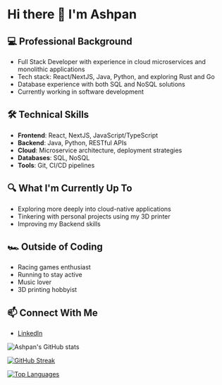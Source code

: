 # Hi there 👋 I'm Ashpan

## 💻 Professional Background
- Full Stack Developer with experience in cloud microservices and monolithic applications
- Tech stack: React/NextJS, Java, Python, and exploring Rust and Go
- Database experience with both SQL and NoSQL solutions
- Currently working in software development

## 🛠️ Technical Skills
- **Frontend**: React, NextJS, JavaScript/TypeScript
- **Backend**: Java, Python, RESTful APIs
- **Cloud**: Microservice architecture, deployment strategies
- **Databases**: SQL, NoSQL
- **Tools**: Git, CI/CD pipelines

## 🔍 What I'm Currently Up To
- Exploring more deeply into cloud-native applications
- Tinkering with personal projects using my 3D printer
- Improving my Backend skills

## 🏎️ Outside of Coding
- Racing games enthusiast
- Running to stay active
- Music lover
- 3D printing hobbyist

## 📫 Connect With Me
- [LinkedIn](https://linkedin.com/in/ashpan)

![Ashpan's GitHub stats](https://github-readme-stats.vercel.app/api?username=ashpan&theme=nightowl)

[![GitHub Streak](https://gh-streak.ashpanraskar.com/?user=ashpan&theme=nightowl)](https://git.io/streak-stats)

[![Top Languages](https://github-readme-stats.vercel.app/api/top-langs/?username=ashpan&layout=compact&theme=nightowl)](https://github.com/anuraghazra/github-readme-stats)

<!-- You might want to add:
- Links to notable projects
- GitHub contribution streak
- Top languages card
-->
